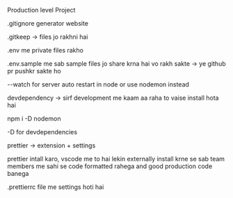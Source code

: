 Production level Project


.gitignore generator website

.gitkeep -> files jo rakhni hai

.env me private files rakho

.env.sample me sab sample files jo share krna hai vo rakh sakte -> ye github pr pushkr sakte ho


--watch for server auto restart in node
or use nodemon instead

devdependency -> sirf development me kaam aa raha to vaise install hota hai

npm i -D nodemon

-D for devdependencies


prettier -> extension + settings 

prettier intall karo, vscode me to hai lekin externally install krne se sab team members me sahi se code formatted rahega and good production code banega



.prettierrc file me settings hoti hai
